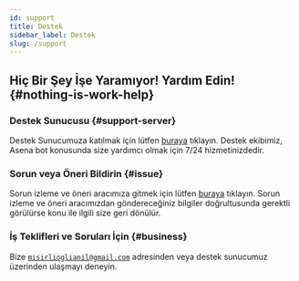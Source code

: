 ```yaml
---
id: support
title: Destek
sidebar_label: Destek
slug: /support
---
```

## Hiç Bir Şey İşe Yaramıyor! Yardım Edin! {#nothing-is-work-help}

### Destek Sunucusu {#support-server}

Destek Sunucumuza katılmak için lütfen [buraya](https://dc.asena.xyz) tıklayın. Destek ekibimiz, Asena bot konusunda size yardımcı olmak için
7/24 hizmetinizdedir.

### Sorun veya Öneri Bildirin {#issue}

Sorun izleme ve öneri aracımıza gitmek için lütfen [buraya](https://issue.asena.xyz) tıklayın. Sorun izleme ve öneri aracımızdan göndereceğiniz
bilgiler doğrultusunda gerektli görülürse konu ile ilgili size geri dönülür.

### İş Teklifleri ve Soruları İçin {#business}

Bize [`misirlioglianil@gmail.com`](mailto:misirlioglianil@gmail.com) adresinden veya destek sunucumuz üzerinden ulaşmayı deneyin.
